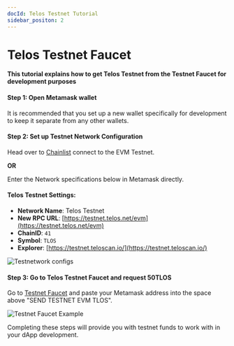 ```yaml
---
docId: Telos Testnet Tutorial
sidebar_positon: 2
---
```


# Telos Testnet Faucet

**This tutorial explains how to get Telos Testnet from the Testnet Faucet for development purposes**

#### Step 1: Open Metamask wallet
It is recommended that you set up a new wallet specifically for development to keep it separate from any other wallets. 

#### Step 2: Set up Testnet Network Configuration

Head over to [Chainlist](https://chainlist.org/?search=Telos+&testnets=true) connect to the EVM Testnet. 

**OR**

Enter the Network specifications below in Metamask directly.

#### **Telos Testnet Settings:**

* **Network Name**: Telos Testnet
* **New RPC URL**: [https://testnet.telos.net/evm](https://testnet.telos.net/evm)
* **ChainID**: `41`
* **Symbol**: `TLOS`
* **Explorer**: [https://testnet.teloscan.io/](https://testnet.teloscan.io/)

![Testnetwork configs](/img/testnet_network_configs.png)

#### Step 3: Go to Telos Testnet Faucet and request 50TLOS

Go to [Testnet Faucet](https://app.telos.net/testnet/developers) and paste your Metamask address into the space above "SEND TESTNET EVM TLOS".

![Testnet Faucet Example](/img/testnet_faucet.png)



Completing these steps will provide you with testnet funds to work with in your dApp development.



